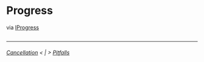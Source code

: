 # Progress

via [IProgress<T>](https://docs.microsoft.com/en-us/dotnet/api/system.iprogress-1)
```cs --project .\Snippets\Snippets.csproj --source-file .\Snippets\ProgressDemo.cs --region Progress
```

---
###### [Cancellation](./Cancellation.md) < | > [Pitfalls](./Pitfalls.md)
